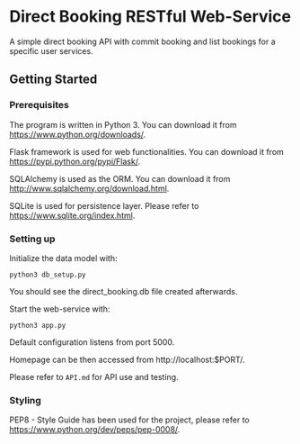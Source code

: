 # Direct Booking RESTful Web-Service
A simple direct booking API with commit booking and list bookings for a specific user services.

## Getting Started
### Prerequisites
The program is written in Python 3. You can download it from https://www.python.org/downloads/.

Flask framework is used for web functionalities. You can download it from https://pypi.python.org/pypi/Flask/.

SQLAlchemy is used as the ORM. You can download it from http://www.sqlalchemy.org/download.html.

SQLite is used for persistence layer. Please refer to https://www.sqlite.org/index.html.

### Setting up
Initialize the data model with:
```
python3 db_setup.py
```
You should see the direct_booking.db file created afterwards.

Start the web-service with:
```
python3 app.py
```

Default configuration listens from port 5000.

Homepage can be then accessed from http://localhost:$PORT/.

Please refer to `API.md` for API use and testing.

### Styling
PEP8 - Style Guide has been used for the project, please refer to https://www.python.org/dev/peps/pep-0008/.